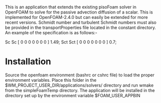 This is an application that extends the existing pisoFoam solver in OpenFOAM to solve for the passive advection diffusion of a scalar. This is implemented for OpenFOAM-2.4.0 but can easily be extended for more recent versions. Schmidt number and turbulent Schmidt numbers must also be provided in the transportProperties file located in the constant directory. An example of the specification is as follows:-

Sc Sc [ 0 0 0 0 0 0 0 ] 1.49;
Sct Sct [ 0 0 0 0 0 0 0 ] 0.7;

# Installation #

Source the openfoam environment (bashrc or cshrc file) to load the proper environment variables. Place this folder in the $WM_PROJECT_USER_DIR/applications/solvers/ directory and run wmake from the simpleFoamTemp directory. The application will be installed in the directory set up by the environment variable $FOAM_USER_APPBIN